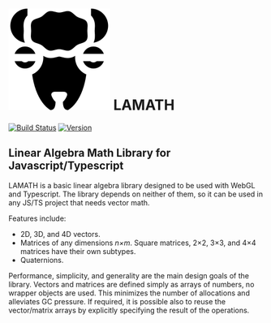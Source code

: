 
# ![Logo](images/llama.svg) LAMATH 

[![Build Status](https://travis-ci.org/johtela/lamath.svg?branch=master)](https://travis-ci.org/johtela/lamath)
[![Version](https://img.shields.io/npm/v/lamath)](https://www.npmjs.com/package/lamath)

## Linear Algebra Math Library for Javascript/Typescript 

LAMATH is a basic linear algebra library designed to be used with WebGL and 
Typescript. The library depends on neither of them, so it can be used in any 
JS/TS project that needs vector math.

Features include:

- 2D, 3D, and 4D vectors.
- Matrices of any dimensions _n×m_. Square matrices, 2×2, 3×3, and 4×4 matrices have
  their own subtypes.
- Quaternions.

Performance, simplicity, and generality are the main design goals of the 
library. Vectors and matrices are defined simply as arrays of numbers, no 
wrapper objects are used. This minimizes the number of allocations and 
alleviates GC pressure. If required, it is possible also to reuse the 
vector/matrix arrays by explicitly specifying the result of the operations.

